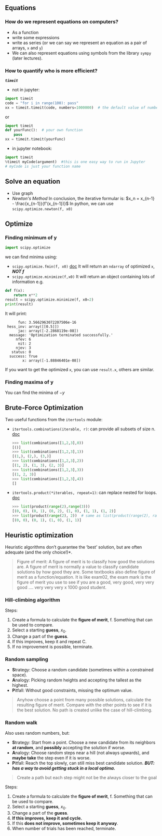 ## Equations
### How do we represent equations on computers?
- As a function  
- write some expressions  
- write as series (or we can say we represent an equation as a pair of arrays, `x` and `y`)  
- We can also represent equations using symbols from the library `sympy` (later lectures).
### How to quantify who is more efficient?
***`timeit`***
- not in jupyter: 
```python
import timeit
code = "for i in range(100): pass"
xx = timeit.timeit(code, numbers=1000000)  # the default value of numbers is 1000000
```
   or
```python
import timeit
def yourFunc():  # your own function
    pass
xx = timeit.timeit(yourFunc)
```
- in jupyter notebook:
```python
import timeit
%timeit myCode(argument)  #this is one easy way to run in Jupyter
# myCode is just your function name
```

## Solve an equation
- Use graph  
- *Newton's Method*
    In conclusion, the iterative formular is: $x_n = x_{n-1} - \frac{x_{n-1}}{f'(x_{n-1})}$
    In python, we can use `scipy.optimize.newton(f, x0)`

## Optimize
### Finding minimum of y
```python
import scipy.optimize
```
we can find minima using:
- `scipy.optimize.fmin(f, x0)` [doc](https://docs.scipy.org/doc/scipy/reference/generated/scipy.optimize.fmin.html)
    It will return an `ndarray` of optimized `x`, ***NOT f***
- `scipy.optimize.minimize(f,x0)`
    It will return an object containing lots of information
    e.g.
```python
def f(x):
    return x**2
result = scipy.optimize.minimize(f, x0=2)
print(result)
```
It will print:
```
      fun: 3.5662963072207506e-16
 hess_inv: array([[0.5]])
      jac: array([-2.2868119e-08])
  message: 'Optimization terminated successfully.'
     nfev: 6
      nit: 2
     njev: 3
   status: 0
  success: True
        x: array([-1.88846401e-08])
```
If you want to get the optimized `x`, you can use `result.x`, others are similar.
### Finding maxima of y
You can find the minima of $-y$

## Brute-Force Optimization
Two useful functions from the `itertools` module:
- `itertools.combinations(iterable, r)`: can provide all subsets of size n.  
    [doc](https://docs.python.org/3/library/itertools.html#itertools.combinations)
    ```python
    >>> list(combinations([1,2,3],0))
    [()]
    >>> list(combinations([1,2,3],1))
    [(1,), (2,), (3,)]
    >>> list(combinations([1,2,3],2))
    [(1, 2), (1, 3), (2, 3)]
    >>> list(combinations([1,2,3],3))
    [(1, 2, 3)]
    >>> list(combinations([1,2,3],4))
    []
    ```
- `itertools.product(*iterables, repeat=1)`: can replace nested for loops.  
    [doc](https://docs.python.org/3/library/itertools.html#itertools.product)
    ```python
    >>> list(product(range(2),range(3)))
    [(0, 0), (0, 1), (0, 2), (1, 0), (1, 1), (1, 2)]
    >>> list(product(range(2), 2))  # same as list(product(range(2), range(2)))
    [(0, 0), (0, 1), (1, 0), (1, 1)]
    ```

## Heuristic optimization
Heuristic algorithms don’t guarantee the ‘best’ solution, but are often adequate (and the only choice!)\*.
> Figure of merit: A figure of merit is to classify how good the solutions are. A figure of merit is normally a value to classify candidate solutions by how good they are. Some textbooks also define figure of merit as a function/equation. It is like exam02, the exam mark is the figure of merit you use to see if you are a good, very good, very very good …. very very very x 1000 good student.  
### Hill-climbing algorithm
Steps:  
1. Create a formula to calculate the **figure of merit**, f. Something that can be used to compare.  
2. Select a starting **guess**, $x_0$.  
3. Change a part of the **guess**.  
4. If this improves, keep it and repeat C.  
5. If no improvement is possible, terminate.
### Random sampling
- **S**trategy: Choose a random candidate (sometimes within a constrained space).  
- **A**nalogy: Picking random heights and accepting the tallest as the highest.  
- **P**itfall: Without good constraints, missing the optimum value.  
> Anyhow choose a point from many possible solutions, calculate the resulting figure of merit. Compare with the other points to see if it is the best solution. No path is created unlike the case of hill-climbing.
### Random walk
Also uses random numbers, but:  
- **S**trategy: Start from a point. Choose a new candidate from its neighbors **at random**, and **possibly** accepting the solution if worse.  
- **A**nalogy: Choose random steps near a hill (not always upwards), and **maybe take** the step even if it is worse.  
- **P**itfall: Reach the top slowly, can still miss best candidate solution. ***BUT: has a way to avoid getting stuck in a local optima.***  
> Create a path but each step might not be the always closer to the goal

Steps:  
1. Create a formula to calculate the **figure of merit**, f. Something that can be used to compare.  
2. Select a starting **guess**, $x_0$.  
3. Change a part of the **guess**.  
4. **If this improves, keep it and cycle.**  
5. If this **does not improve, sometimes keep it anyway**.  
6. When number of trials has been reached, terminate.